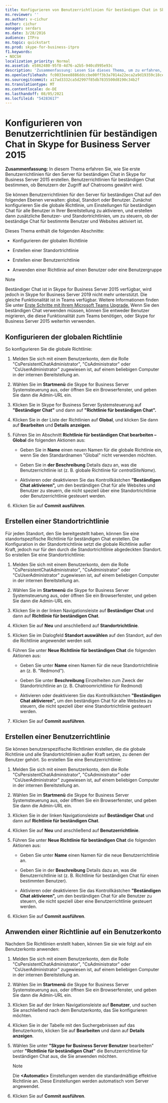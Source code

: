```yaml
---
title: Konfigurieren von Benutzerrichtlinien für beständigen Chat in Skype for Business Server 2015
ms.reviewer: ''
ms.author: v-cichur
author: cichur
manager: serdars
ms.date: 3/28/2016
audience: ITPro
ms.topic: quickstart
ms.prod: skype-for-business-itpro
f1.keywords:
- NOCSH
localization_priority: Normal
ms.assetid: e5862480-95f8-4d76-a2b5-940cd995e93c
description: 'Zusammenfassung: Lesen Sie dieses Thema, um zu erfahren, wie Sie in Skype for Business Server 2015 erste Benutzerrichtlinien für den Server für beständigen Chat erstellen. Benutzerrichtlinien für beständigen Chat bestimmen, ob Benutzern der Zugriff auf Chatrooms gewährt wird.'
ms.openlocfilehash: fc0033eee8886ddccbe00ff3b3a7014a22eca2a9d19359c18cea46b9c9bdf6af
ms.sourcegitcommit: a17ad3332ca5d2997f85db7835500d8190c34b2f
ms.translationtype: MT
ms.contentlocale: de-DE
ms.lasthandoff: 08/05/2021
ms.locfileid: "54283617"
---
```

# <a name="configure-persistent-chat-user-policies-in-skype-for-business-server-2015"></a>Konfigurieren von Benutzerrichtlinien für beständigen Chat in Skype for Business Server 2015
 
**Zusammenfassung:** In diesem Thema erfahren Sie, wie Sie erste Benutzerrichtlinien für den Server für beständigen Chat in Skype for Business Server 2015 erstellen. Benutzerrichtlinien für beständigen Chat bestimmen, ob Benutzern der Zugriff auf Chatrooms gewährt wird.
  
Sie können Benutzerrichtlinien für den Server für beständigen Chat auf den folgenden Ebenen verwalten: global, Standort oder Benutzer. Zunächst konfigurieren Sie die globale Richtlinie, um Einstellungen für beständigen Chat für alle Benutzer in Ihrer Bereitstellung zu aktivieren, und erstellen dann zusätzliche Benutzer- und Standortrichtlinien, um zu steuern, ob der beständige Chat für bestimmte Benutzer und Websites aktiviert ist.
  
Dieses Thema enthält die folgenden Abschnitte:
  
- Konfigurieren der globalen Richtlinie
    
- Erstellen einer Standortrichtlinie
    
- Erstellen einer Benutzerrichtlinie
    
- Anwenden einer Richtlinie auf einen Benutzer oder eine Benutzergruppe
    
> [!NOTE] 
> Beständiger Chat ist in Skype for Business Server 2015 verfügbar, wird jedoch in Skype for Business Server 2019 nicht mehr unterstützt. Die gleiche Funktionalität ist in Teams verfügbar. Weitere Informationen finden Sie unter [Erste Schritte mit Ihrem Microsoft Teams Upgrade.](/microsoftteams/upgrade-start-here) Wenn Sie den beständigen Chat verwenden müssen, können Sie entweder Benutzer migrieren, die diese Funktionalität zum Teams benötigen, oder Skype for Business Server 2015 weiterhin verwenden.

## <a name="configure-the-global-policy"></a>Konfigurieren der globalen Richtlinie

So konfigurieren Sie die globale Richtlinie:
  
1. Melden Sie sich mit einem Benutzerkonto, dem die Rolle "CsPersistentChatAdministrator", "CsAdministrator" oder "CsUserAdministrator" zugewiesen ist, auf einem beliebigen Computer in der internen Bereitstellung an.
    
2. Wählen Sie im **Startmenü** die Skype for Business Server Systemsteuerung aus, oder öffnen Sie ein Browserfenster, und geben Sie dann die Admin-URL ein.
    
3. Klicken Sie in Skype for Business Server Systemsteuerung auf **"Beständiger Chat"** und dann auf **"Richtlinie für beständigen Chat".**
    
4. Klicken Sie in der Liste der Richtlinien auf **Global**, und klicken Sie dann auf **Bearbeiten** und **Details anzeigen**.
    
5. Führen Sie im Abschnitt **Richtlinie für beständigen Chat bearbeiten – Global** die folgenden Aktionen aus: 
    
   - Geben Sie in **Name** einen neuen Namen für die globale Richtlinie ein, wenn Sie den Standardnamen "Global" nicht verwenden möchten.
    
   - Geben Sie in **der Beschreibung** Details dazu an, was die Benutzerrichtlinie ist (z. B. globale Richtlinie für  _centralSiteName_).
    
   - Aktivieren oder deaktivieren Sie das Kontrollkästchen **"Beständigen Chat aktivieren",** um den beständigen Chat für alle Websites und Benutzer zu steuern, die nicht speziell über eine Standortrichtlinie oder Benutzerrichtlinie gesteuert werden.
    
6. Klicken Sie auf **Commit ausführen**.
    
## <a name="create-a-site-policy"></a>Erstellen einer Standortrichtlinie

Für jeden Standort, den Sie bereitgestellt haben, können Sie eine standortspezifische Richtlinie für beständigen Chat erstellen. Die Konfiguration in der Standortrichtlinie setzt die globale Richtlinie außer Kraft, jedoch nur für den durch die Standortrichtlinie abgedeckten Standort. So erstellen Sie eine Standortrichtlinie:
  
1. Melden Sie sich mit einem Benutzerkonto, dem die Rolle "CsPersistentChatAdministrator", "CsAdministrator" oder "CsUserAdministrator" zugewiesen ist, auf einem beliebigen Computer in der internen Bereitstellung an.
    
2. Wählen Sie im **Startmenü** die Skype for Business Server Systemsteuerung aus, oder öffnen Sie ein Browserfenster, und geben Sie dann die Admin-URL ein.
    
3. Klicken Sie in der linken Navigationsleiste auf **Beständiger Chat** und dann auf **Richtlinie für beständigen Chat**.
    
4. Klicken Sie auf **Neu** und anschließend auf **Standortrichtlinie**.
    
5. Klicken Sie im Dialogfeld **Standort auswählen** auf den Standort, auf den die Richtlinie angewendet werden soll.
    
6. Führen Sie unter **Neue Richtlinie für beständigen Chat** die folgenden Aktionen aus:
    
   - Geben Sie unter **Name** einen Namen für die neue Standortrichtlinie an (z. B. "Redmond").
    
   - Geben Sie unter **Beschreibung** Einzelheiten zum Zweck der Standortrichtlinie an (z. B. Chatroomrichtlinie für Redmond)
    
   - Aktivieren oder deaktivieren Sie das Kontrollkästchen **"Beständigen Chat aktivieren",** um den beständigen Chat für alle Websites zu steuern, die nicht speziell über eine Standortrichtlinie gesteuert werden.
    
7. Klicken Sie auf **Commit ausführen**.
    
## <a name="create-a-user-policy"></a>Erstellen einer Benutzerrichtlinie

Sie können benutzerspezifische Richtlinien erstellen, die die globale Richtlinie und alle Standortrichtlinien außer Kraft setzen, zu denen der Benutzer gehört. So erstellen Sie eine Benutzerrichtlinie:
  
1. Melden Sie sich mit einem Benutzerkonto, dem die Rolle "CsPersistentChatAdministrator", "CsAdministrator" oder "CsUserAdministrator" zugewiesen ist, auf einem beliebigen Computer in der internen Bereitstellung an.
    
2. Wählen Sie im **Startmenü** die Skype for Business Server Systemsteuerung aus, oder öffnen Sie ein Browserfenster, und geben Sie dann die Admin-URL ein.
    
3. Klicken Sie in der linken Navigationsleiste auf **Beständiger Chat** und dann auf **Richtlinie für beständigen Chat**.
    
4. Klicken Sie auf **Neu** und anschließend auf **Benutzerrichtlinie**.
    
5. Führen Sie unter **Neue Richtlinie für beständigen Chat** die folgenden Aktionen aus:
    
   - Geben Sie unter **Name** einen Namen für die neue Benutzerrichtlinie an.
    
   - Geben Sie in der **Beschreibung** Details dazu an, was die Benutzerrichtlinie ist (z. B. Richtlinie für beständigen Chat für einen bestimmten Benutzer).
    
   - Aktivieren oder deaktivieren Sie das Kontrollkästchen **"Beständigen Chat aktivieren",** um den beständigen Chat für alle Benutzer zu steuern, die nicht speziell über eine Benutzerrichtlinie gesteuert werden.
    
6. Klicken Sie auf **Commit ausführen**.
    
## <a name="apply-a-policy-to-a-user-account"></a>Anwenden einer Richtlinie auf ein Benutzerkonto

Nachdem Sie Richtlinien erstellt haben, können Sie sie wie folgt auf ein Benutzerkonto anwenden:
  
1. Melden Sie sich mit einem Benutzerkonto, dem die Rolle "CsPersistentChatAdministrator", "CsAdministrator" oder "CsUserAdministrator" zugewiesen ist, auf einem beliebigen Computer in der internen Bereitstellung an.
    
2. Wählen Sie im **Startmenü** die Skype for Business Server Systemsteuerung aus, oder öffnen Sie ein Browserfenster, und geben Sie dann die Admin-URL ein.
    
3. Klicken Sie auf der linken Navigationsleiste auf **Benutzer**, und suchen Sie anschließend nach dem Benutzerkonto, das Sie konfigurieren möchten.
    
4. Klicken Sie in der Tabelle mit den Suchergebnissen auf das Benutzerkonto, klicken Sie auf **Bearbeiten** und dann auf **Details anzeigen**.
    
5. Wählen Sie unter **"Skype for Business Server Benutzer** bearbeiten" unter **"Richtlinie für beständigen Chat"** die Benutzerrichtlinie für beständigen Chat aus, die Sie anwenden möchten.
    
    > [!NOTE]
    > Die **\<Automatic\>** Einstellungen wenden die standardmäßige effektive Richtlinie an. Diese Einstellungen werden automatisch vom Server angewendet.
  
6. Klicken Sie auf **Commit ausführen**.
    

